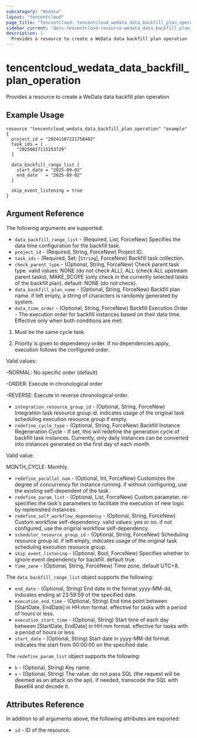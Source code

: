 ```yaml
---
subcategory: "Wedata"
layout: "tencentcloud"
page_title: "TencentCloud: tencentcloud_wedata_data_backfill_plan_operation"
sidebar_current: "docs-tencentcloud-resource-wedata_data_backfill_plan_operation"
description: |-
  Provides a resource to create a WeData data backfill plan operation
---
```


# tencentcloud_wedata_data_backfill_plan_operation

Provides a resource to create a WeData data backfill plan operation

## Example Usage

```hcl
resource "tencentcloud_wedata_data_backfill_plan_operation" "example" {
  project_id = "20241107221758402"
  task_ids = [
    "20250827115253729"
  ]

  data_backfill_range_list {
    start_date = "2025-09-02"
    end_date   = "2025-09-02"
  }

  skip_event_listening = true
}
```

## Argument Reference

The following arguments are supported:

* `data_backfill_range_list` - (Required, List, ForceNew) Specifies the data time configuration for the backfill task.
* `project_id` - (Required, String, ForceNew) Project ID.
* `task_ids` - (Required, Set: [`String`], ForceNew) Backfill task collection.
* `check_parent_type` - (Optional, String, ForceNew) Check parent task type. valid values: NONE (do not check ALL), ALL (check ALL upstream parent tasks), MAKE_SCOPE (only check in the currently selected tasks of the backfill plan). default: NONE (do not check).
* `data_backfill_plan_name` - (Optional, String, ForceNew) Backfill plan name. if left empty, a string of characters is randomly generated by system.
* `data_time_order` - (Optional, String, ForceNew) Backfill Execution Order - The execution order for backfill instances based on their data time. Effective only when both conditions are met:

1. Must be the same cycle task.

2. Priority is given to dependency order. If no dependencies apply, execution follows the configured order.

Valid values:

-NORMAL: No specific order (default)

-ORDER: Execute in chronological order

-REVERSE: Execute in reverse chronological order.
* `integration_resource_group_id` - (Optional, String, ForceNew) Integration task resource group id. indicates usage of the original task scheduling execution resource group if empty.
* `redefine_cycle_type` - (Optional, String, ForceNew) Backfill Instance Regeneration Cycle - If set, this will redefine the generation cycle of backfill task instances. Currently, only daily instances can be converted into instances generated on the first day of each month.

Valid value:

MONTH_CYCLE: Monthly.
* `redefine_parallel_num` - (Optional, Int, ForceNew) Customizes the degree of concurrency for instance running. if without configuring, use the existing self-dependent of the task.
* `redefine_param_list` - (Optional, List, ForceNew) Custom parameter. re-specifies the task's parameters to facilitate the execution of new logic by replenished instances.
* `redefine_self_workflow_dependency` - (Optional, String, ForceNew) Custom workflow self-dependency. valid values: yes or no. if not configured, use the original workflow self-dependency.
* `scheduler_resource_group_id` - (Optional, String, ForceNew) Scheduling resource group id. if left empty, indicates usage of the original task scheduling execution resource group.
* `skip_event_listening` - (Optional, Bool, ForceNew) Specifies whether to ignore event dependency for backfill. default true.
* `time_zone` - (Optional, String, ForceNew) Time zone, default UTC+8.

The `data_backfill_range_list` object supports the following:

* `end_date` - (Optional, String) End date in the format yyyy-MM-dd, indicates ending at 23:59:59 of the specified date.
* `execution_end_time` - (Optional, String) End time point between [StartDate, EndDate] in HH:mm format. effective for tasks with a period of hours or less.
* `execution_start_time` - (Optional, String) Start time of each day between [StartDate, EndDate] in HH:mm format. effective for tasks with a period of hours or less.
* `start_date` - (Optional, String) Start date in yyyy-MM-dd format. indicates the start from 00:00:00 on the specified date.

The `redefine_param_list` object supports the following:

* `k` - (Optional, String) Key name.
* `v` - (Optional, String) The value. do not pass SQL (the request will be deemed as an attack on the api). if needed, transcode the SQL with Base64 and decode it.

## Attributes Reference

In addition to all arguments above, the following attributes are exported:

* `id` - ID of the resource.



